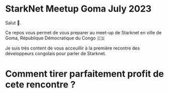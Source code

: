 # StarkNet Meetup Goma July 2023

Salut 👋.

Ce repos vous permet de vous preparer au meet-up de Starknet en ville de Goma, République Démocratique du Congo 🇨🇩

Je suis très content de vous acceuillir à la première recontre des développeurs congolais pour parler de Starknet.


# Comment tirer parfaitement profit de cete rencontre ? 

